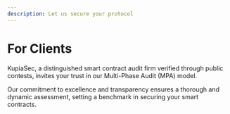 ```yaml
---
description: Let us secure your protocol
---
```


# For Clients

KupiaSec, a distinguished smart contract audit firm verified through public contests, invites your trust in our Multi-Phase Audit (MPA) model.&#x20;

Our commitment to excellence and transparency ensures a thorough and dynamic assessment, setting a benchmark in securing your smart contracts.
